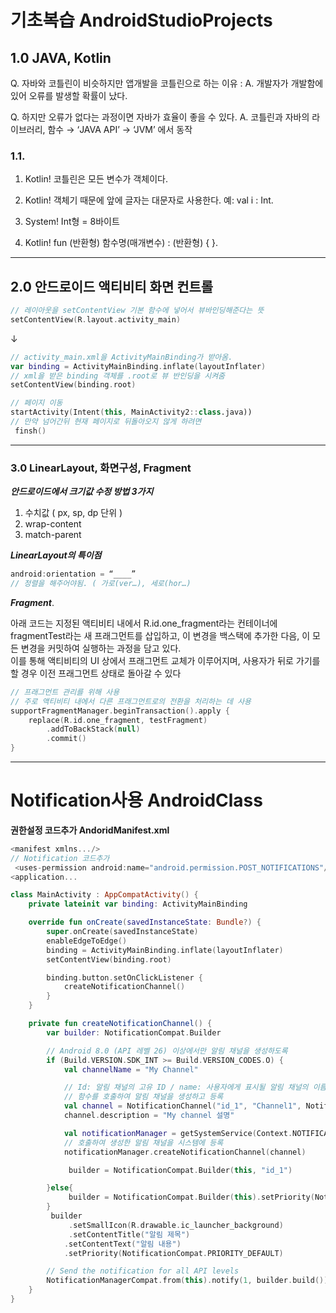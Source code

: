 # 기초복습 AndroidStudioProjects
## 1.0  JAVA, Kotlin
Q. 자바와 코틀린이 비슷하지만 앱개발을 코틀린으로 하는 이유 : 
A. 개발자가 개발함에 있어 오류를 발생할 확률이 났다.

Q. 하지만 오류가 없다는 과정이면 자바가 효율이 좋을 수 있다.
A. 코틀린과 자바의 라이브러리, 함수 → ‘JAVA API’ → ‘JVM’ 에서 동작  

### 1.1. 
1. Kotlin! 코틀린은 모든 변수가 객체이다.  

2. Kotlin! 객체기 때문에 앞에 글자는 대문자로 사용한다. 예: val i : Int. 

3. System! Int형 = 8바이트   

4. Kotlin! fun (반환형) 함수명(매개변수) : (반환형) { }. 
    
---
## 2.0 안드로이드 액티비티 화면 컨트롤   
```kotlin
// 레이아웃을 setContentView 기본 함수에 넣어서 뷰바인딩해준다는 뜻
setContentView(R.layout.activity_main)
```  
↓  

```kotlin
// activity_main.xml을 ActivityMainBinding가 받아옴.	
var binding = ActivityMainBinding.inflate(layoutInflater)
// xml을 받은 binding 객체를 .root로 뷰 반인딩을 시켜줌
setContentView(binding.root) 
```
```kotlin
// 페이지 이동
startActivity(Intent(this, MainActivity2::class.java))
// 만약 넘어간뒤 현재 페이지로 뒤돌아오지 않게 하려면 
 finsh()  
```  
---  
### 3.0 LinearLayout, 화면구성, Fragment  

***안드로이드에서 크기값 수정 방법 3가지***
1. 수치값 ( px, sp, dp 단위 )
2. wrap-content
3. match-parent 

***LinearLayout의 특이점***
```kotlin
android:orientation = “____”
// 정렬을 해주어야됨. ( 가로(ver…), 세로(hor…) 
```   
***Fragment***.   

아래 코드는 지정된 액티비티 내에서 R.id.one_fragment라는 컨테이너에 fragmentTest라는 새 프래그먼트를 삽입하고, 이 변경을 백스택에 추가한 다음, 이 모든 변경을 커밋하여 실행하는 과정을 담고 있다.   
이를 통해 액티비티의 UI 상에서 프래그먼트 교체가 이루어지며, 사용자가 뒤로 가기를 할 경우 이전 프래그먼트 상태로 돌아갈 수 있다
```kotlin
// 프래그먼트 관리를 위해 사용
// 주로 액티비티 내에서 다른 프래그먼트로의 전환을 처리하는 데 사용
supportFragmentManager.beginTransaction().apply {
    replace(R.id.one_fragment, testFragment)
        .addToBackStack(null)
        .commit()
}
```
---
# Notification사용 AndroidClass
**권한설정 코드추가 AndoridManifest.xml**  
```kotlin
<manifest xmlns.../>
// Notification 코드추가
 <uses-permission android:name="android.permission.POST_NOTIFICATIONS"/>
<application...
```
```kotlin
class MainActivity : AppCompatActivity() {
    private lateinit var binding: ActivityMainBinding

    override fun onCreate(savedInstanceState: Bundle?) {
        super.onCreate(savedInstanceState)
        enableEdgeToEdge()
        binding = ActivityMainBinding.inflate(layoutInflater)
        setContentView(binding.root)

        binding.button.setOnClickListener {
            createNotificationChannel()
        }
    }

    private fun createNotificationChannel() {
        var builder: NotificationCompat.Builder

        // Android 8.0 (API 레벨 26) 이상에서만 알림 채널을 생성하도록
        if (Build.VERSION.SDK_INT >= Build.VERSION_CODES.O) {
            val channelName = "My Channel"

            // Id: 알림 채널의 고유 ID / name: 사용자에게 표시될 알림 채널의 이름 / importance: 알림 채널의 중요도를 나타내는 상수
            // 함수를 호출하여 알림 채널을 생성하고 등록
            val channel = NotificationChannel("id_1", "Channel1", NotificationManager.IMPORTANCE_DEFAULT)
            channel.description = "My channel 설명"

            val notificationManager = getSystemService(Context.NOTIFICATION_SERVICE) as NotificationManager
            // 호출하여 생성한 알림 채널을 시스템에 등록
            notificationManager.createNotificationChannel(channel)

             builder = NotificationCompat.Builder(this, "id_1")

        }else{
             builder = NotificationCompat.Builder(this).setPriority(NotificationCompat.PRIORITY_DEFAULT)
        }
         builder
             .setSmallIcon(R.drawable.ic_launcher_background)
             .setContentTitle("알림 제목")
            .setContentText("알림 내용")
            .setPriority(NotificationCompat.PRIORITY_DEFAULT)

        // Send the notification for all API levels
        NotificationManagerCompat.from(this).notify(1, builder.build())
    }
}
```

